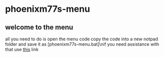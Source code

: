 # phoenixm77s-menu
## welcome to the menu  

all you need to do is open the menu code copy the code into a new notpad folder and save it as [phoenixm77s-menu.bat]\nif you need assistance with that use [this](https://www.tutorialspoint.com/batch_script/batch_script_files.htm) link
